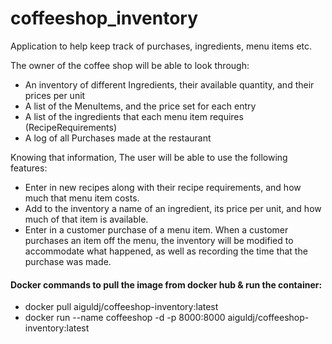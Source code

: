 # coffeeshop_inventory
Application to help keep track of purchases, ingredients, menu items etc.

The owner of the coffee shop will be able to look through:
- An inventory of different Ingredients, their available quantity, and their prices per unit
- A list of the MenuItems, and the price set for each entry
- A list of the ingredients that each menu item requires (RecipeRequirements)
- A log of all Purchases made at the restaurant

Knowing that information, The user will be able to use the following features:
- Enter in new recipes along with their recipe requirements, and how much that menu item costs.
- Add to the inventory a name of an ingredient, its price per unit, and how much of that item is available.
- Enter in a customer purchase of a menu item. When a customer purchases an item off the menu, 
the inventory will be modified to accommodate what happened, as well as recording the time that the purchase was made.

#### Docker commands to pull the image from docker hub & run the container:

- docker pull aiguldj/coffeeshop-inventory:latest
- docker run --name coffeeshop -d -p 8000:8000 aiguldj/coffeeshop-inventory:latest
